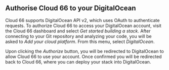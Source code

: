 ## Authorise Cloud 66 to your DigitalOcean

Cloud 66 supports DigitalOcean API v2, which uses OAuth to authenticate requests. To authorize Cloud 66 to access your DigitalOcean account, visit the Cloud 66 dashboard and select _Get started building a stack_. After connecting to your Git repository and analyzing your code, you will be asked to _Add your cloud platform_. From this menu, select _DigitalOcean_. 

Upon clicking the _Authorize_ button, you will be redirected to DigitalOcean to allow Cloud 66 to use your account. Once confirmed you will be redirected back to Cloud 66, where you can deploy your stack into DigitalOcean.




